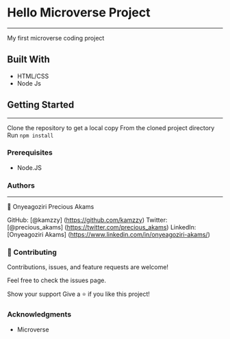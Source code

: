 # Hello Microverse Project
***
My first microverse coding project

## Built With
* HTML/CSS
* Node Js

## Getting Started
***
Clone the repository to get a local copy
From the cloned project directory
Run `npm install`

### Prerequisites
* Node.JS

### Authors
***
👤 Onyeagoziri Precious Akams

GitHub: [@kamzzy] (https://github.com/kamzzy)
Twitter:[@precious_akams] (https://twitter.com/precious_akams)
LinkedIn:[Onyeagoziri Akams] (https://www.linkedin.com/in/onyeagoziri-akams/)

### 🤝 Contributing
Contributions, issues, and feature requests are welcome!

Feel free to check the issues page.

Show your support
Give a ⭐️ if you like this project!

### Acknowledgments
* Microverse
